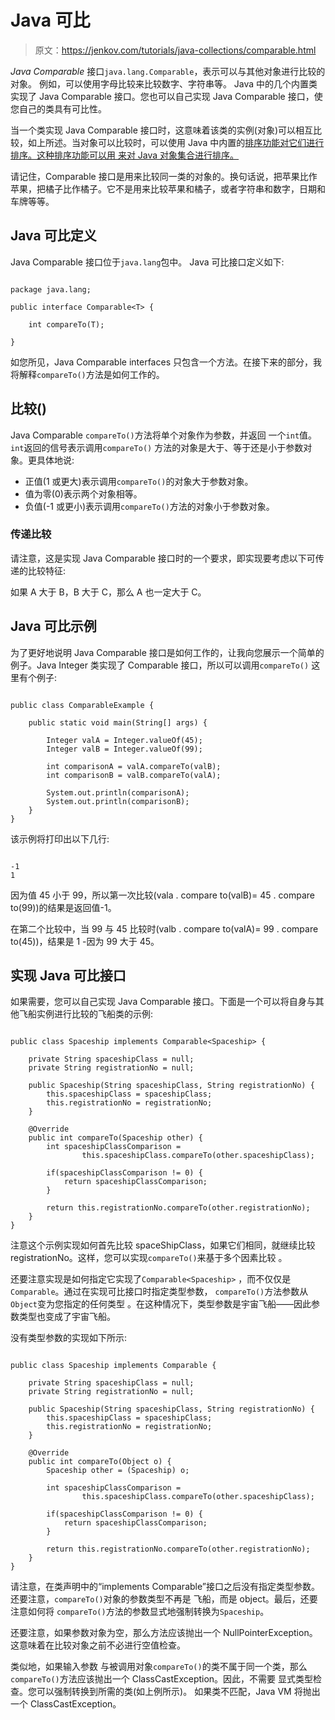 # Java 可比

> 原文：<https://jenkov.com/tutorials/java-collections/comparable.html>

*Java* *Comparable* 接口`java.lang.Comparable`，表示可以与其他对象进行比较的对象。 例如，可以使用字母比较来比较数字、字符串等。 Java 中的几个内置类实现了 Java Comparable 接口。您也可以自己实现 Java Comparable 接口，使您自己的类具有可比性。

当一个类实现 Java Comparable 接口时，这意味着该类的实例(对象)可以相互比较，如上所述。当对象可以比较时，可以使用 Java 中内置的[排序功能对它们进行排序。这种排序功能可以用 来对 Java 对象集合进行排序。](sorting.html)

请记住，Comparable 接口是用来比较同一类的对象的。换句话说，把苹果比作苹果，把橘子比作橘子。它不是用来比较苹果和橘子，或者字符串和数字，日期和车牌等等。

## Java 可比定义

Java Comparable 接口位于`java.lang`包中。 Java 可比接口定义如下:

```

package java.lang;

public interface Comparable<T> {

    int compareTo(T);

}

```

如您所见，Java Comparable interfaces 只包含一个方法。在接下来的部分，我将解释`compareTo()`方法是如何工作的。

## 比较()

Java Comparable `compareTo()`方法将单个对象作为参数，并返回 一个`int`值。`int`返回的信号表示调用`compareTo()` 方法的对象是大于、等于还是小于参数对象。更具体地说:

*   正值(1 或更大)表示调用`compareTo()`的对象大于参数对象。
*   值为零(0)表示两个对象相等。
*   负值(-1 或更小)表示调用`compareTo()`方法的对象小于参数对象。

### 传递比较

请注意，这是实现 Java Comparable 接口时的一个要求，即实现要考虑以下可传递的比较特征:

如果 A 大于 B，B 大于 C，那么 A 也一定大于 C。

## Java 可比示例

为了更好地说明 Java Comparable 接口是如何工作的，让我向您展示一个简单的例子。Java Integer 类实现了 Comparable 接口，所以可以调用`compareTo()` 这里有个例子:

```

public class ComparableExample {

    public static void main(String[] args) {

        Integer valA = Integer.valueOf(45);
        Integer valB = Integer.valueOf(99);

        int comparisonA = valA.compareTo(valB);
        int comparisonB = valB.compareTo(valA);

        System.out.println(comparisonA);
        System.out.println(comparisonB);
    }
}

```

该示例将打印出以下几行:

```

-1
1

```

因为值 45 小于 99，所以第一次比较(vala . compare to(valB)= 45 . compare to(99))的结果是返回值-1。

在第二个比较中，当 99 与 45 比较时(valb . compare to(valA)= 99 . compare to(45))，结果是 1 -因为 99 大于 45。

## 实现 Java 可比接口

如果需要，您可以自己实现 Java Comparable 接口。下面是一个可以将自身与其他飞船实例进行比较的飞船类的示例:

```

public class Spaceship implements Comparable<Spaceship> {

    private String spaceshipClass = null;
    private String registrationNo = null;

    public Spaceship(String spaceshipClass, String registrationNo) {
        this.spaceshipClass = spaceshipClass;
        this.registrationNo = registrationNo;
    }

    @Override
    public int compareTo(Spaceship other) {
        int spaceshipClassComparison =
                this.spaceshipClass.compareTo(other.spaceshipClass);

        if(spaceshipClassComparison != 0) {
            return spaceshipClassComparison;
        }

        return this.registrationNo.compareTo(other.registrationNo);
    }
}    

```

注意这个示例实现如何首先比较 spaceShipClass，如果它们相同，就继续比较 registrationNo。这样，您可以实现`compareTo()`来基于多个因素比较 。

还要注意实现是如何指定它实现了`Comparable<Spaceship>` ，而不仅仅是`Comparable`。通过在实现可比接口时指定类型参数， `compareTo()`方法参数从`Object`变为您指定的任何类型 。在这种情况下，类型参数是宇宙飞船——因此参数类型也变成了宇宙飞船。

没有类型参数的实现如下所示:

```

public class Spaceship implements Comparable {

    private String spaceshipClass = null;
    private String registrationNo = null;

    public Spaceship(String spaceshipClass, String registrationNo) {
        this.spaceshipClass = spaceshipClass;
        this.registrationNo = registrationNo;
    }

    @Override
    public int compareTo(Object o) {
        Spaceship other = (Spaceship) o;

        int spaceshipClassComparison =
                this.spaceshipClass.compareTo(other.spaceshipClass);

        if(spaceshipClassComparison != 0) {
            return spaceshipClassComparison;
        }

        return this.registrationNo.compareTo(other.registrationNo);
    }
}

```

请注意，在类声明中的“implements Comparable”接口之后没有指定类型参数。还要注意，`compareTo()`对象的参数类型不再是 飞船，而是 object。最后，还要注意如何将 `compareTo()`方法的参数显式地强制转换为`Spaceship`。

还要注意，如果参数对象为空，那么方法应该抛出一个 NullPointerException。这意味着在比较对象之前不必进行空值检查。

类似地，如果输入参数 与被调用对象`compareTo()`的类不属于同一个类，那么`compareTo()`方法应该抛出一个 ClassCastException。因此，不需要 显式类型检查。您可以强制转换到所需的类(如上例所示)。 如果类不匹配，Java VM 将抛出一个 ClassCastException。